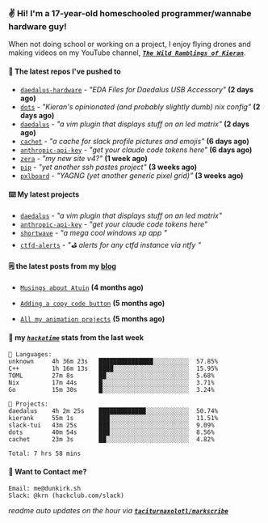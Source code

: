 ### ✌️ Hi! I'm a 17-year-old homeschooled programmer/wannabe hardware guy!

When not doing school or working on a project, I enjoy flying drones and making videos on my YouTube channel, [**_`The Wild Ramblings of Kieran`_**](https://youtube.com/@kieran.rambles).

#### 👷 The latest repos I've pushed to

- [`daedalus-hardware`](https://github.com/geschmit/daedalus-hardware) - _"EDA Files for Daedalus USB Accessory"_ **(2 days ago)**
- [`dots`](https://github.com/taciturnaxolotl/dots) - _"Kieran's opinionated (and probably slightly dumb) nix config"_ **(2 days ago)**
- [`daedalus`](https://github.com/taciturnaxolotl/daedalus) - _"a vim plugin that displays stuff on an led matrix"_ **(2 days ago)**
- [`cachet`](https://github.com/taciturnaxolotl/cachet) - _"a cache for slack profile pictures and emojis"_ **(6 days ago)**
- [`anthropic-api-key`](https://github.com/taciturnaxolotl/anthropic-api-key) - _"get your claude code tokens here"_ **(6 days ago)**
- [`zera`](https://github.com/taciturnaxolotl/zera) - _"my new site v4?"_ **(1 week ago)**
- [`pip`](https://github.com/taciturnaxolotl/pip) - _"yet another ssh pastes project"_ **(3 weeks ago)**
- [`pxlboard`](https://github.com/taciturnaxolotl/pxlboard) - _"YAGNG (yet another generic pixel grid)"_ **(3 weeks ago)**

#### ⌨️ My latest projects

- [`daedalus`](https://github.com/taciturnaxolotl/daedalus) - _"a vim plugin that displays stuff on an led matrix"_
- [`anthropic-api-key`](https://github.com/taciturnaxolotl/anthropic-api-key) - _"get your claude code tokens here"_
- [`shortwave`](https://github.com/taciturnaxolotl/shortwave) - _"a mega cool windows xp app "_
- [`ctfd-alerts`](https://github.com/taciturnaxolotl/ctfd-alerts) - _"⛳ alerts for any ctfd instance via ntfy "_

#### 🗒️ the latest posts from my [blog](https://dunkirk.sh)

- [`Musings about Atuin`](https://dunkirk.sh/blog/atuin/) **(4 months ago)**

- [`Adding a copy code button`](https://dunkirk.sh/blog/adding-a-copy-button/) **(5 months ago)**

- [`All my animation projects`](https://dunkirk.sh/blog/my-animations/) **(5 months ago)**



#### 📡 my [_`hackatime`_](https://waka.hackclub.com) stats from the last week

```text
💾 Languages:
unknown     4h 36m 23s   ███████████████░░░░░░░░░░  57.85%
C++         1h 16m 13s   ████░░░░░░░░░░░░░░░░░░░░░  15.95%
TOML        27m 8s       ██░░░░░░░░░░░░░░░░░░░░░░░  5.68%
Nix         17m 44s      █░░░░░░░░░░░░░░░░░░░░░░░░  3.71%
Go          15m 30s      █░░░░░░░░░░░░░░░░░░░░░░░░  3.24%

💼 Projects:
daedalus    4h 2m 25s    █████████████░░░░░░░░░░░░  50.74%
kierank     55m 1s       ███░░░░░░░░░░░░░░░░░░░░░░  11.51%
slack-tui   43m 25s      ███░░░░░░░░░░░░░░░░░░░░░░  9.09%
dots        40m 54s      ███░░░░░░░░░░░░░░░░░░░░░░  8.56%
cachet      23m 3s       ██░░░░░░░░░░░░░░░░░░░░░░░  4.82%

Total: 7 hrs 58 mins
```

#### 📮 Want to Contact me?

```text
Email: me@dunkirk.sh
Slack: @krn (hackclub.com/slack)
```

_readme auto updates on the hour via [**`taciturnaxolotl/markscribe`**](https://github.com/taciturnaxolotl/markscribe)_
